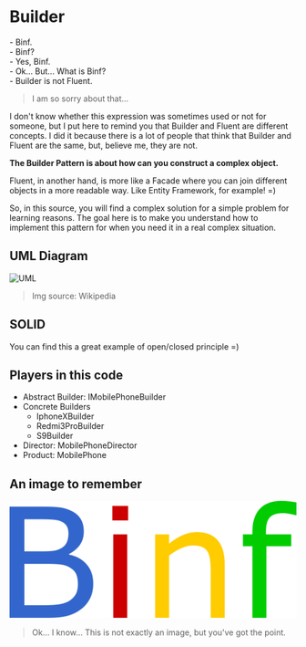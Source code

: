 # Builder
\- Binf.  
\- Binf?  
\- Yes, Binf.  
\- Ok... But... What is Binf?  
\- Builder is not Fluent.

> I am so sorry about that...

I don't know whether this expression was sometimes used or not for someone, but I put here to remind you that Builder and Fluent are different concepts. I did it because there is a lot of people that think that Builder and Fluent are the same, but, believe me, they are not.

**The Builder Pattern is about how can you construct a complex object.**  

Fluent, in another hand, is more like a Facade where you can join different objects in a more readable way. Like Entity Framework, for example! =)

So, in this source, you will find a complex solution for a simple problem for learning reasons. The goal here is to make you understand how to implement this pattern for when you need it in a real complex situation.

## UML Diagram
![UML](https://upload.wikimedia.org/wikipedia/commons/thumb/f/f3/Builder_UML_class_diagram.svg/1400px-Builder_UML_class_diagram.svg.png)

> Img source: Wikipedia

## SOLID
You can find this a great example of open/closed principle =)

## Players in this code
* Abstract Builder: IMobilePhoneBuilder
* Concrete Builders
    * IphoneXBuilder
    * Redmi3ProBuilder
    * S9Builder
* Director: MobilePhoneDirector
* Product: MobilePhone

## An image to remember
![Binf](/img/binf.png)
> Ok... I know... This is not exactly an image, but you've got the point.